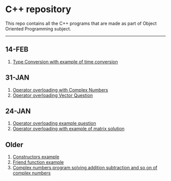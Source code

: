 # C++ repository

This repo contains all the C++ programs that are made as part of Object Oriented Programming subject.

___

14-FEB
------
  1. [Type Conversion with example of time conversion](../master/typeConversion.cpp)

31-JAN
------
  1. [Operator overloading with Complex Numbers](../master/complexOperatorOverload.cpp)
  1. [Operator overloading Vector Question](../master/vectorOperatorOverload.cpp)

24-JAN
------
  1. [Operator overloading example question](../master/operatorOverload.cpp)
  1. [Operator overloading with example of matrix solution](../master/matrixOperatorOverloading.cpp)

Older
------
  1. [Constructors example](../master/constructor.cpp)
  1. [Friend function example](../master/friend.cpp)
  1. [Complex numbers program solving addition subtraction and so on of complex numbers](../master/complex.cpp)